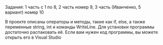 Задания: 1 часть с 1 по 8, 2 часть номер 9, 3 часть (Иванченко, 5 вариант) номер 10

В проекте описаны операторы и методы, такие как if, else, а также переменные string, int и команды WriteLine. Для установки программы достаточно распаковать её. Если вам нужен код программы, вы можете открыть его в Visual Studio
